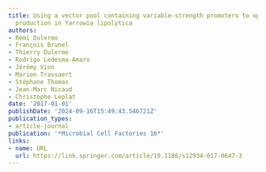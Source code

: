 ```yaml
---
title: Using a vector pool containing variable-strength promoters to optimize protein
  production in Yarrowia lipolytica
authors:
- Rémi Dulermo
- François Brunel
- Thierry Dulermo
- Rodrigo Ledesma-Amaro
- Jérémy Vion
- Marion Trassaert
- Stéphane Thomas
- Jean-Marc Nicaud
- Christophe Leplat
date: '2017-01-01'
publishDate: '2024-09-16T15:49:43.546721Z'
publication_types:
- article-journal
publication: '*Microbial Cell Factories 16*'
links:
- name: URL
  url: https://link.springer.com/article/10.1186/s12934-017-0647-3
---
```

